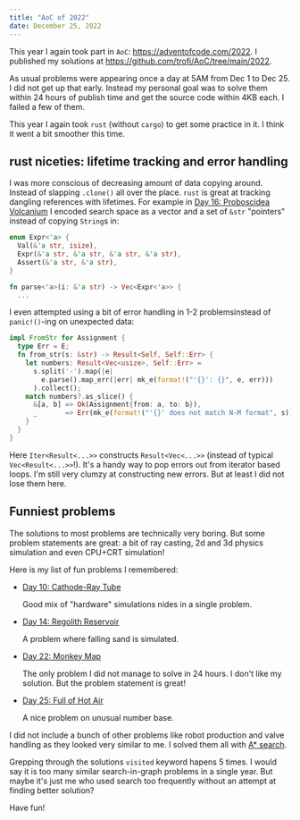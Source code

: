 ```yaml
---
title: "AoC of 2022"
date: December 25, 2022
---
```


This year I again took part in `AoC`: <https://adventofcode.com/2022>.
I published my solutions at <https://github.com/trofi/AoC/tree/main/2022>.

As usual problems were appearing once a day at 5AM from Dec 1 to Dec 25.
I did not get up that early. Instead my personal goal was to solve them
within 24 hours of publish time and get the source code within 4KB each.
I failed a few of them.

This year I again took `rust` (without `cargo`) to get some practice in
it. I think it went a bit smoother this time.

## rust niceties: lifetime tracking and error handling

I was more conscious of decreasing amount of data copying around.
Instead of slapping `.clone()` all over the place. `rust` is great at
tracking dangling references with lifetimes. For example in
[Day 16: Proboscidea Volcanium](https://adventofcode.com/2022/day/16)
I encoded search space as a vector and a set of `&str` "pointers"
instead of copying `String`s in:

```rust
enum Expr<'a> {
  Val(&'a str, isize),
  Expr(&'a str, &'a str, &'a str, &'a str),
  Assert(&'a str, &'a str),
}

fn parse<'a>(i: &'a str) -> Vec<Expr<'a>> {
  ...
```

I even attempted using a bit of error handling in
1-2 problemsinstead of `panic!()`-ing on unexpected data:

```rust
impl FromStr for Assignment {
  type Err = E;
  fn from_str(s: &str) -> Result<Self, Self::Err> {
    let numbers: Result<Vec<usize>, Self::Err> =
      s.split('-').map(|e|
        e.parse().map_err(|err| mk_e(format!("'{}': {}", e, err)))
      ).collect();
    match numbers?.as_slice() {
      &[a, b] => Ok(Assignment{from: a, to: b}),
      _       => Err(mk_e(format!("'{}' does not match N-M format", s)))
    }
  }
}
```

Here `Iter<Result<...>>` constructs `Result<Vec<...>>` (instead of
typical `Vec<Result<...>>`!). It's a handy way to pop errors out from
iterator based loops. I'm still very clumzy at constructing new errors.
But at least I did not lose them here.

## Funniest problems

The solutions to most problems are technically very boring. But some
problem statements are great: a bit of ray casting, 2d and 3d physics
simulation and even CPU+CRT simulation!

Here is my list of fun problems I remembered:

- [Day 10: Cathode-Ray Tube](https://adventofcode.com/2022/day/10)

  Good mix of "hardware" simulations nides in a single problem.

- [Day 14: Regolith Reservoir](https://adventofcode.com/2022/day/14)

  A problem where falling sand is simulated.

- [Day 22: Monkey Map](https://adventofcode.com/2022/day/22)

  The only problem I did not manage to solve in 24 hours. I don't like
  my solution. But the problem statement is great!

- [Day 25: Full of Hot Air](https://adventofcode.com/2022/day/25)

  A nice problem on unusual number base.

I did not include a bunch of other problems like robot
production and valve handling as they looked very similar to me. I
solved them all with [A* search](https://en.wikipedia.org/wiki/A*_search_algorithm).

Grepping through the solutions `visited` keyword hapens 5 times.
I would say it is too many similar search-in-graph problems in a single
year. But maybe it's just me who used search too frequently without an
attempt at finding better solution?

Have fun!
